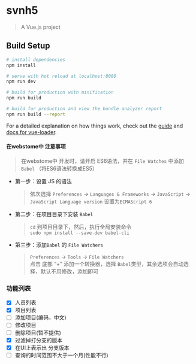 # svnh5

> A Vue.js project

## Build Setup

``` bash
# install dependencies
npm install

# serve with hot reload at localhost:8080
npm run dev

# build for production with minification
npm run build

# build for production and view the bundle analyzer report
npm run build --report
```

For a detailed explanation on how things work, check out the [guide](http://vuejs-templates.github.io/webpack/) and [docs for vue-loader](http://vuejs.github.io/vue-loader).

#### 在webstome中 注意事项
> 在webstome中 开发时，请开启 ES6语法，并在 `File Watches` 中添加 `Babel`  （将ES6语法转换成ES5）  
- 第一步：设置 JS 的语法  
  > 依次选择  `Preferences` -> `Languages & Frameworks`  -> `JavaScript` -> `JavaScript Language version` 设置为`ECMAScript 6`

- 第二步：在项目目录下安装 `Babel` 
  >  `cd` 到项目目录下，然后，执行全局安装命令   
  >   `sudo npm install --save-dev babel-cli`
  
- 第三步：添加`Babel` 的 `File Watchers`
  >  `Preferences` -> `Tools`  -> `File Watchers`    
  >   点击 底部 “+” 添加一个转换器，选择 `Babel`类型，其余选项会自动选择，默认不用修改，添加即可






### 功能列表
- [x] 人员列表
- [x] 项目列表
- [ ] 添加项目(编码，中文)
- [ ] 修改项目
- [ ] 删除项目(暂不提供)
- [x] 过滤掉打分支的版本
- [x] 在UI上表示出 分支版本
- [ ] 查询的时间范围不大于一个月(性能不行)
